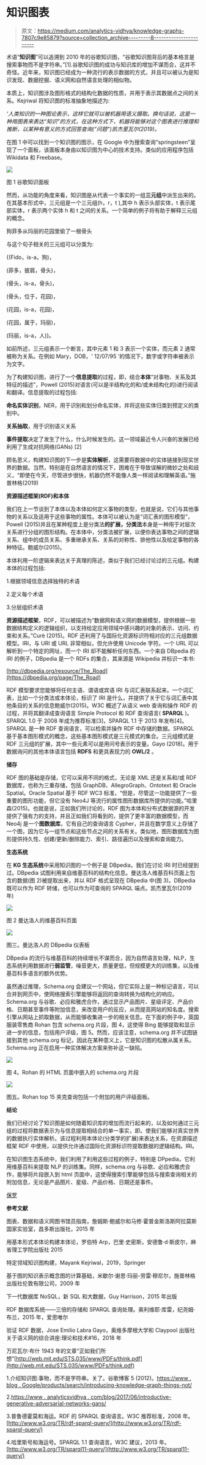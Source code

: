 # 知识图表

> 原文：<https://medium.com/analytics-vidhya/knowledge-graphs-7807c9e85879?source=collection_archive---------8----------------------->

术语“**知识图**”可以追溯到 2010 年的谷歌知识图，“谷歌知识图背后的基本格言是搜索事物而不是字符串。”[1].谷歌知识图的成功与知识库的增加不谋而合，这并不奇怪。近年来，知识图已经成为一种流行的表示数据的方式，并且可以被认为是知识发现、数据挖掘、语义网和自然语言处理的相似物。

本质上，知识图涉及图形格式的结构化数据的性质，并用于表示其数据点之间的关系。Kejriwal 将知识图的标准抽象地描述为:

*‘人类知识的一种图论表示，这样它就可以被机器用语义摄取。换句话说，这是一种用图表来表达“知识”的方式，在这种方式下，机器将能够对这个图表进行推理和推断，以某种有意义的方式回答查询(“问题”)凯杰里瓦尔(2019)。*

在图 1 中可以找到一个知识图的图示，在 Google 中为搜索查询“springsteen”呈现了一个面板，该面板本身由以知识图为中心的技术支持。类似的应用程序包括 Wikidata 和 Freebase。

![](img/9534321a0d05d8ad986a2b28278c4272.png)

图 1 谷歌知识面板

然而，从功能的角度来看，知识图是从代表一个事实的一组**三元组**中派生出来的。在其基本形式中，三元组是一个三元组(h，r，t ),其中 h 表示头部实体，t 表示尾部实体，r 表示两个实体 h 和 t 之间的关系。一个简单的例子将有助于解释三元组的概念。

狗菲多从玛丽的花园里偷了一根骨头

与这个句子相关的三元组可以分类为:

{(Fido，is-a，狗)，

(菲多，披肩，骨头)，

(骨头，is-a，骨头)，

(骨头，位于，花园)，

(花园，is-a，花园)，

(花园，属于，玛丽)，

(玛丽，is-a，人)}。

如前所述，三元组表示一个断言，其中元素 1 和 3 表示一个实体，而元素 2 通常被称为关系。在例如 Mary，DOB，' 12/07/95 '的情况下，数字或字符串被表示为文字。

为了构建知识图，进行了一个**信息提取**的过程，即，结合**本体**“对事物、关系及其特征的描述”，Powell (2015)对语言(可以是半结构化的和/或未结构化的)进行阅读和翻译。信息提取的过程包括:

**命名实体识别**，NER，用于识别和划分命名实体，并将这些实体归类到预定义的类别中。

**关系抽取**，用于识别语义关系

**事件提取**决定了发生了什么，什么时候发生的。这一领域最近令人兴奋的发展已经利用了生成对抗网络(GANs) [2]

顾名思义，构建知识图的下一步是**实体解析**，这需要将数据中的实体链接到现实世界的数据。当然，特别是在自然语言的情况下，困难在于导致误解的微妙之处和歧义，“即使在今天，尽管进步很快，机器仍然不能像人类一样阅读和理解英语。”施普林格(2019)

**资源描述框架(RDF)和本体**

我们在上一节谈到了本体以及本体如何定义事物的类型，也就是说，它们与其他事物的关系以及适用于这些事物的属性。本体可以被认为是“词汇表的图形模型”，Powell (2015)并且在某种程度上是分类法**的扩展，分类法**本身是一种用于对层次关系进行分组的图形结构。在本体中，分类法被扩展，以便你表达事物之间的逻辑关系、组中的成员关系、多重继承关系、关系的对称性、排他性以及给定事物的各种特征。鲍威尔(2015)。

本体利用一阶逻辑来表达关于真理的陈述，类似于我们已经讨论过的三元组。构建本体的过程包括:

1.根据领域信息选择独特的术语

2.定义每个术语

3.分层组织术语

**资源描述框架**，RDF，可以被描述为“数据网和语义网的数据模型，提供根据一些数据结构定义的逻辑组织，以支持给定应用领域中感兴趣的对象的表示、访问、约束和关系。”Curè (2015)。RDF 还利用了与国际化资源标识符相对应的三元组数据模型。IRI，与 URI 或 URL 非常相似，但允许使用 Unicode 字符。一个 URL 可以解析到一个特定的网址，而一个 IRI 却不能解析任何东西。一个来自 DBpedia 的 IRI 的例子，DBpedia 是一个 RDFs 的集合，其来源是 Wikipedia 并标识一本书:

[http://dbpedia.org/resource/The_Road](https://dbpedia.org/page/The_Road)

RDF 模型要求您能够将任何主语、谓语或宾语 IRI 与词汇表联系起来。一个词汇表，比如一个分类法或本体论，标识了 IRI 是什么，并提供了关于它与词汇表中其他条目的关系的信息鲍威尔(2015)。W3C 概述了从语义 web 查询和操作 RDF 的过程，并将其翻译成查询语言 Simple Protocol 和 RDF 查询语言( **SPARQL** )。SPARQL 1.0 于 2008 年成为推荐标准[3]，SPARQL 1.1 于 2013 年发布[4]。SPARQL 是一种 RDF 查询语言，可以检索并操作 RDF 中存储的数据。SPARQL 基于基本图形模式的概念，这些基本图形模式是三元模式的集合。三元组模式是 RDF 三元组的扩展，其中一些元素可以是用问号表示的变量。Gayo (2018)。用于数据询问的其他本体语言包括 **RDFS** 和更具表现力的 **OWL/2** 。

**储存**

RDF 图的基础是存储，它可以采用不同的格式，无论是 XML 还是关系和/或 RDF 数据库，也称为三重存储，包括 GraphDB、AllegroGraph、Ontotext 和 Oracle Spatial。Oracle Spatial 基于 RDF WC3 标准，“但是，尽管这一功能提供了一些重要的图形功能，但它没有 Neo4J 等流行的属性图形数据库所提供的功能。”哈里森(2015)。也就是说，正如我们所讨论的，RDF 图为本体和分布式数据源的开发提供了强有力的支持，并且正如我们将看到的，提供了更丰富的数据模型，而 Neo4j 是一个**图数据库**，它有自己的查询语言 Cypher，并且在数学意义上存储了一个图，因为它与一组节点和这些节点之间的关系有关。类似地，图形数据库为图形提供持久性、创建/更新/删除能力、索引、路径遍历以及搜索和查询能力。

**生态系统**

在 **KG 生态系统**中采用知识图的一个例子是 DBpedia，我们在讨论 IRI 时已经提到过。DBpedia 试图利用来自维基百科的结构化信息。曼达洛人维基百科页面上包含的数据(图 2)被提取出来，并以 RDF 格式呈现在 DBpedia 中(图 3)。DBpedia 既可以作为 RDF 转储，也可以作为可查询的 SPARQL 端点。凯杰里瓦尔(2019 年)

![](img/a00fec62a0fdb37113d1168060d2a3aa.png)

图 2 曼达洛人的维基百科页面

![](img/a6ff01fde75b07be16c2b13f0b6952c5.png)

图三。曼达洛人的 DBpedia 仪表板

DBpedia 的流行与维基百科的持续增长不谋而合，因为自然语言处理，NLP，生态系统利用数据进行**弱监管**，噪音更大，质量更低，但规模更大的训练集，以及维基百科多语言的额外优势。

虽然通过推理，Schema.org 会建议一个网站，但它实际上是一种标记语言，可以合并到网页中，使网络搜索引擎能够将返回的查询转换为结构化的响应。Schema.org 与谷歌、必应和雅虎合作，通过显示产品图片、星级评定、产品价格、日期甚至事件等附加信息，来改变用户的反应，从而提高网站的知名度。搜索引擎从网站上抓取数据，从而能够收集进一步的相关信息。在下面的例子中，英国服装零售商 Rohan 包含 schema.org 片段，图 4，这使得 Bing 能够提取和显示进一步的信息，包括用户评级，图 5。然而，应该注意，schema.org 并不试图链接到其他 schema.org 标记，因此在某种意义上，它是知识图的松散从属关系。Schema.org 正在启用一种实体解决方案来弥补这一缺陷。

![](img/9e319179fa113fec7a12447cb985b4f7.png)

图 4。Rohan 的 HTML 页面中嵌入的 schema.org 片段

![](img/e3aafc1726a25970b4f4b124378c9c9f.png)

图五。Rohan top 15 夹克查询包括一个附加的用户评级面板。

**结论**

我们已经讨论了知识图是如何随着知识库的增加而流行起来的，以及如何通过三元组的过程将数据表示为与信息提取相结合的单一事实，即。使我们能够对真实世界的数据执行实体解析。该过程利用本体论(分类学的扩展)来表达关系，在资源描述框架 RDF 中使用，以提供允许通过国际化资源标识符提取数据的逻辑结构。IRI。

在知识图生态系统中，我们利用了利用这些过程的例子，特别是 DPpedia，它利用维基百科来提取 NLP 的训练集。同样，schema.org 与谷歌、必应和雅虎合作，能够将片段嵌入到 html 页面中，这使得搜索引擎能够包括与搜索查询相关的附加信息，无论是产品图片、星级、产品价格、日期还是事件。

[保罗](https://www.linkedin.com/in/paul-ellis-cardiff/)

**参考文献**

图表、数据和语义网图书馆员指南，詹姆斯·鲍威尔和马修·霍普金斯洛斯阿拉莫斯国家实验室，昌多斯出版社，2015 年

用基本形式本体论构建本体论，罗伯特 Arp，巴里·史密斯，安德鲁·d·斯皮尔，麻省理工学院出版社 2015

特定领域知识图构建，Mayank Kejriwal，2019，Springer

基于图的知识表示概念图的计算基础，米歇尔·谢恩·玛丽-劳雷·穆尼尔，施普林格出版社伦敦有限公司，2009 年

下一代数据库 NoSQL，新 SQL 和大数据，Guy Harrison，2015 年出版

RDF 数据库系统——三倍的存储和 SPARQL 查询处理。奥利维耶·库雷，纪尧姆·布兰，2015 年，爱思唯尔

验证 RDF 数据，Jose Emilio Labra Gayo，奥维多摩根大学和 Claypool 出版社关于语义网的综合讲座:理论和技术#16，2018 年

万尼瓦尔·布什 1943 年的文章“正如我们所想”[http://web.mit.edu/STS.035/www/PDFs/think.pdf](http://web.mit.edu/STS.035/www/PDFs/think.pdf)

1.介绍知识图:事物，而不是字符串。关了。谷歌博客 5 (2012)。[https://www . blog . Google/products/search/introducing-knowledge-graph-things-not/](https://www.blog.google/products/search/introducing-knowledge-graph-things-not/)

2.[https://www . analyticsvidhya . com/blog/2017/06/introductive-generative-adversarial-networks-gans/](https://www.analyticsvidhya.com/blog/2017/06/introductory-generative-adversarial-networks-gans/)

3.普鲁德霍莫和海运。RDF 的 SPARQL 查询语言。W3C 推荐标准，2008 年。[http://www.w3.org/TR/rdf-sparql-query/](http://www.w3.org/TR/rdf-sparql-query/)

4.哈里斯号和海运号。SPARQL 1.1 查询语言。W3C 建议，2013 年。[http://www.w3.org/TR/sparql11-query/](http://www.w3.org/TR/sparql11-query/)